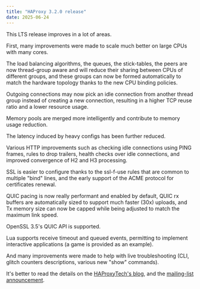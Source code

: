 ```yaml
---
title: "HAProxy 3.2.0 release"
date: 2025-06-24
---
```

This LTS release improves in a lot of areas.

First, many improvements were made to scale much better on large CPUs with many cores.

The load balancing algorithms, the queues, the stick-tables, the peers are now thread-group aware and will reduce their sharing between CPUs of different groups, and these groups can now be formed automatically to match the hardware topology thanks to the new CPU binding policies.

Outgoing connections may now pick an idle connection from another thread group instead of creating a new connection, resulting in a higher TCP reuse ratio and a lower resource usage.

Memory pools are merged more intelligently and contribute to memory usage reduction.

The latency induced by heavy configs has been further reduced.

Various HTTP improvements such as checking idle connections using PING frames, rules to drop trailers, health checks over idle connections, and improved convergence of H2 and H3 processing.

SSL is easier to configure thanks to the ssl-f-use rules that are common to multiple "bind" lines, and the early support of the ACME protocol for certificates renewal.

QUIC pacing is now really performant and enabled by default, QUIC rx buffers are automatically sized to support much faster (30x) uploads, and Tx memory size can now be capped while being adjusted to match the maximum link speed.

OpenSSL 3.5's QUIC API is supported.

Lua supports receive timeout and queued events, permitting to implement interactive applications (a game is provided as an example).

And many improvements were made to help with live troubleshooting (CLI, glitch counters descriptions, various new "show" commands).

It's better to read the details on the [HAProxyTech's blog](https://www.haproxy.com/blog/announcing-haproxy-3-2), and the [mailing-list announcement](https://www.mail-archive.com/haproxy@formilux.org/msg45917.html).
